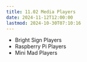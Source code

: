 ```yaml
---
title: 11.02 Media Players
date: 2024-11-12T12:00:00
lastmod: 2024-10-30T07:10:16
---
```


- Bright Sign Players
- Raspberry Pi Players
- Mini Mad Players
